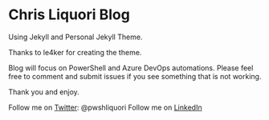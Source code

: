 # Chris Liquori Blog

Using Jekyll and Personal Jekyll Theme.

Thanks to le4ker for creating the theme. 

Blog will focus on PowerShell and Azure DevOps automations. Please feel free to comment and submit issues if you see something that is not working.

Thank you and enjoy.

Follow me on [Twitter](https://twitter.com/pwshliquori): @pwshliquori
Follow me on [LinkedIn](https://www.linkedin.com/in/pwshliquori)